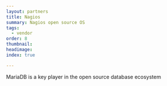 ```yaml
---
layout: partners
title: Nagios
summary: Nagios open source OS
tags:
  - vendor
order: 8
thumbnail:
headimage:
index: true

---
```


MariaDB is a key player in the open source database ecosystem
